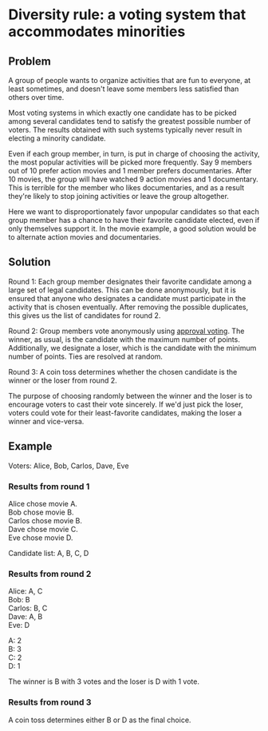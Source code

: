 Diversity rule: a voting system that accommodates minorities
============================================================

Problem
-------

A group of people wants to organize activities that are fun to
everyone, at least sometimes, and doesn't leave some members
less satisfied than others over time.

Most voting systems in which exactly one candidate has to be picked
among several candidates tend to satisfy the greatest possible number
of voters. The results obtained with such systems typically never
result in electing a minority candidate.

Even if each group member, in turn, is put in charge of choosing the
activity, the most popular activities will be picked more
frequently. Say 9 members out of 10 prefer action movies and 1 member prefers
documentaries. After 10 movies, the group will have watched 9
action movies and 1 documentary. This is terrible for the member
who likes documentaries, and as a result they're likely
to stop joining activities or leave the group altogether.

Here we want to disproportionately favor unpopular candidates so that
each group member has a chance to have their favorite candidate
elected, even if only themselves support it. In the movie example, a
good solution would be to alternate action movies and documentaries.

Solution
--------

Round 1: Each group member designates their favorite candidate among
a large set of legal candidates. This can be done anonymously, but
it is ensured that anyone who designates a candidate must participate in
the activity that is chosen eventually.
After removing the possible duplicates, this gives us the list of candidates
for round 2.

Round 2: Group members vote anonymously using
[approval voting](https://en.wikipedia.org/wiki/Approval_voting). The
winner, as usual, is the candidate with the maximum number of points.
Additionally, we designate a loser, which is the candidate with the
minimum number of points. Ties are resolved at random.

Round 3: A coin toss determines whether the chosen candidate is the
winner or the loser from round 2.

The purpose of choosing randomly between the winner and the loser is
to encourage voters to cast their vote sincerely. If we'd just pick
the loser, voters could vote for their least-favorite candidates,
making the loser a winner and vice-versa.

Example
-------

Voters: Alice, Bob, Carlos, Dave, Eve

### Results from round 1

Alice chose movie A.  
Bob chose movie B.  
Carlos chose movie B.  
Dave chose movie C.  
Eve chose movie D.

Candidate list: A, B, C, D

### Results from round 2

Alice: A, C  
Bob: B  
Carlos: B, C  
Dave: A, B  
Eve: D

A: 2  
B: 3  
C: 2  
D: 1

The winner is B with 3 votes and the loser is D with 1 vote.

### Results from round 3

A coin toss determines either B or D as the final choice.
